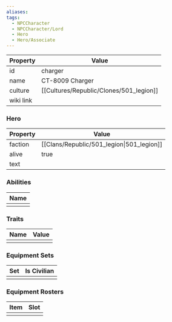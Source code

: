 ```yaml
---
aliases: 
tags:
  - NPCCharacter
  - NPCCharacter/Lord
  - Hero
  - Hero/Associate
---
```


| Property  | Value           |
| :-------- | --------------- |
| id        | charger         |
| name      | CT-8009 Charger |
| culture   | [[Cultures/Republic/Clones/501_legion]]  |
| wiki link |                 |
### Hero
| Property | Value                                     |
| -------- | ----------------------------------------- |
| faction  | [[Clans/Republic/501_legion\|501_legion]] |
| alive    | true                                      |
| text     |                                           |

### Abilities
| Name |
| :--: |
|      |

### Traits
| Name | Value |
| ---- | ----- |
|      |       |

### Equipment Sets
| Set | Is Civilian |
| --- | ----------- |
|     |             |

### Equipment Rosters
| Item | Slot |
| ---- | ---- |
|      |      |
